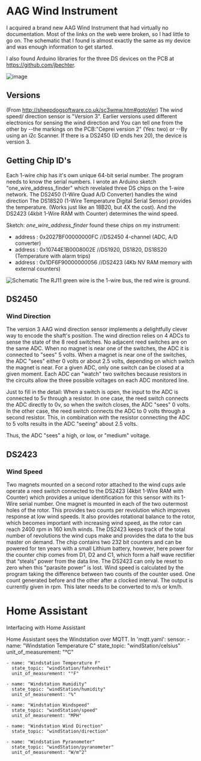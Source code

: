 # AAG Wind Instrument
I acquired a brand new AAG Wind Instrument that had virtually no documentation.   Most of the links on the web were broken, so I had little to go on.
The schematic that I found is almost exactly the same as my device and was enough information to get started.

I also found Arduino libraries for the three DS devices on the PCB at https://github.com/jbechter.

![image](https://user-images.githubusercontent.com/8091425/170121443-97abf312-1b1f-4ba7-961d-6e19dcfcacc2.jpg)


## Versions
(From http://sheepdogsoftware.co.uk/sc3wmw.htm#gotoVer)
The wind speed/ direction sensor is "Version 3". Earlier versions used different electronics for sensing the wind direction and You can tell one from the other by
--the markings on the PCB:"Ceprei version 2" (Yes: two)
or
--By using an i2c Scanner. If there is a DS2450 (ID ends hex 20), the device is version 3.

## Getting Chip ID's
Each 1-wire chip has it's own unique 64-bit serial number. The program needs to know the serial numbers. I wrote an Arduino sketch "one_wire_address_finder" which revelaled three DS chips on the 1-wire network. 
The DS2450 (1-Wire Quad A/D Converter) handles the wind direction
The DS18S20 (1-Wire Temperature Digital Serial Sensor) provides the temperature. (Works just like an 18B20, but 4X the cost).
And the DS2423 (4kbit 1-Wire RAM with Counter) determines the wind speed.

Sketch: *one_wire_address_finder* found these chips on my instrument:
- address : 0x2027BF00000000FC  //DS2450 4-channel (ADC, A/D converter)
- address : 0x10744E1B0008002E  //DS1920, DS1820, DS18S20 (Temperature with alarm trips)
- address : 0x1DF6F90000000056  //DS2423 (4Kb NV RAM memory with external counters)


![Schematic](https://user-images.githubusercontent.com/8091425/170117819-a2d5b2f6-9e48-4b12-897f-a5d291664eb4.jpg)
The RJ11 green wire is the 1-wire bus, the red wire is ground.

## DS2450
### Wind Direction
The version 3 AAG wind direction sensor implements a delightfully clever way to encode the shaft's position.
The wind direction relies on 4 ADCs to sense the state of the 8 reed switches. No adjacent reed switches are on the same ADC. When no magnet is near one of the switches, the ADC it is connected to "sees" 5 volts. When a magnet is near one of the switches, the ADC "sees" either 0 volts or about 2.5 volts, depending on which switch the magnet is near. For a given ADC, only one switch can be closed at a given moment. Each ADC can "watch" two switches because resistors in the circuits allow the three possible voltages on each ADC monitored line.

Just to fill in the detail: When a switch is open, the input to the ADC is connected to 5v through a resistor. In one case, the reed switch connects the ADC directly to 0v, so when the switch closes, the ADC "sees" 0 volts. In the other case, the reed switch connects the ADC to 0 volts through a second resistor. This, in combination with the resistor connecting the ADC to 5 volts results in the ADC "seeing" about 2.5 volts.

Thus, the ADC "sees" a high, or low, or "medium" voltage.

## DS2423
### Wind Speed
Two magnets mounted on a second rotor attached to the wind cups axle operate a reed switch connected to the DS2423 (4kbit 1-Wire RAM with Counter) which provides a unique identification for this sensor with its 1-Wire serial number. One magnet is mounted in each of the two outermost holes of the rotor. This provides two counts per revolution which improves response at low wind speeds. It also provides rotational balance to the rotor, which becomes important with increasing wind speed, as the rotor can reach 2400 rpm in 160 km/h winds. The DS2423 keeps track of the total number of revolutions the wind cups make and provides the data to the bus master on demand. The chip contains two 232 bit counters and can be powered for ten years with a small Lithium battery, however, here power for the counter chip comes from D1, D2 and C1,  which form a half wave rectifier that “steals” power from the data line. The DS2423 can only be reset to zero when this “parasite power” is lost. Wind speed is calculated by the program taking the difference between two counts of the counter used. One count generated before and the other after a clocked interval. The output is currently given in rpm. This later needs to be converted to m/s or km/h.

# Home Assistant
Interfacing with Home Assistant

Home Assistant sees the Windstation over MQTT.
In 'mqtt.yaml':
 sensor:
    - name: "Windstation Temperature C"
      state_topic: "windStation/celsius"
      unit_of_measurement: "°C"
            
    - name: "Windstation Temperature F"
      state_topic: "windStation/fahrenheit"
      unit_of_measurement: "°F"
            
    - name: "Windstation Humidity"
      state_topic: "windStation/humidity"
      unit_of_measurement: "%"      
      
    - name: "Windstation Windspeed"
      state_topic: "windStation/speed"
      unit_of_measurement: "MPH"      
      
    - name: "Windstation Wind Direction"
      state_topic: "windStation/direction"
            
    - name: "Windstation Pyranometer"
      state_topic: "windStation/pyranometer"
      unit_of_measurement: "W/m^2"     

